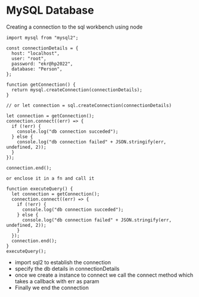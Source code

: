 # MySQL Database

Creating a connection to the sql workbench using node

```
import mysql from "mysql2";

const connectionDetails = {
  host: "localhost",
  user: "root",
  password: "ekr@hp2022",
  database: "Person",
};

function getConnection() {
  return mysql.createConnection(connectionDetails);
}

// or let connection = sql.createConnection(connectionDetails)

let connection = getConnection();
connection.connect((err) => {
  if (!err) {
    console.log("db connection succeded");
  } else {
    console.log("db connection failed" + JSON.stringify(err, undefined, 2));
  }
});

connection.end();

or enclose it in a fn and call it

function executeQuery() {
  let connection = getConnection();
  connection.connect((err) => {
    if (!err) {
      console.log("db connection succeded");
    } else {
      console.log("db connection failed" + JSON.stringify(err, undefined, 2));
    }
  });
  connection.end();
}
executeQuery();

```

- import sql2 to establish the connection
- specify the db details in connectionDetails
- once we create a instance to connect we call the connect method which takes a callback with err as param
- Finally we end the connection
